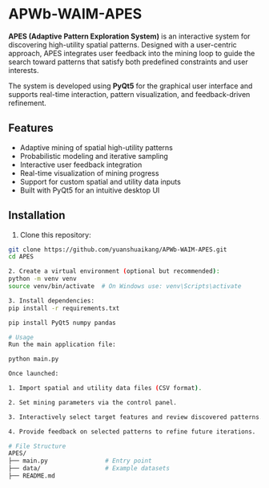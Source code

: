 # APWb-WAIM-APES

**APES (Adaptive Pattern Exploration System)** is an interactive system for discovering high-utility spatial patterns. Designed with a user-centric approach, APES integrates user feedback into the mining loop to guide the search toward patterns that satisfy both predefined constraints and user interests.

The system is developed using **PyQt5** for the graphical user interface and supports real-time interaction, pattern visualization, and feedback-driven refinement.

## Features

-  Adaptive mining of spatial high-utility patterns
-  Probabilistic modeling and iterative sampling
-  Interactive user feedback integration
-  Real-time visualization of mining progress
-  Support for custom spatial and utility data inputs
-  Built with PyQt5 for an intuitive desktop UI

## Installation

1. Clone this repository:

```bash
git clone https://github.com/yuanshuaikang/APWb-WAIM-APES.git
cd APES

2. Create a virtual environment (optional but recommended):
python -m venv venv
source venv/bin/activate  # On Windows use: venv\Scripts\activate

3. Install dependencies:
pip install -r requirements.txt

pip install PyQt5 numpy pandas

# Usage
Run the main application file:

python main.py

Once launched:

1. Import spatial and utility data files (CSV format).

2. Set mining parameters via the control panel.

3. Interactively select target features and review discovered patterns.

4. Provide feedback on selected patterns to refine future iterations.

# File Structure
APES/
├── main.py                # Entry point
├── data/                  # Example datasets
├── README.md








